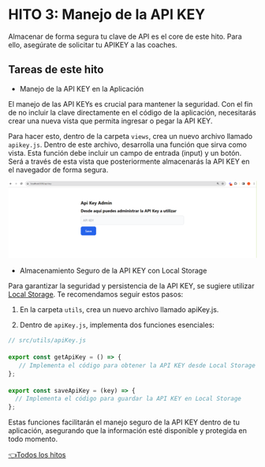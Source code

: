 # **HITO 3:** Manejo de la API KEY

Almacenar de forma segura tu clave de API es el core de este hito.
Para ello, asegúrate de solicitar tu APIKEY a las coaches.

## Tareas de este hito

* Manejo de la API KEY en la Aplicación

El manejo de las API KEYs es crucial para mantener la seguridad.
Con el fin de no incluir la clave directamente en el código de la aplicación,
necesitarás crear una nueva vista que permita ingresar o pegar la API KEY.

Para hacer esto, dentro de la carpeta ```views```,
crea un nuevo archivo llamado ```apikey.js```.
Dentro de este archivo, desarrolla una función que
sirva como vista. Esta función debe incluir un
campo de entrada (input) y un botón. Será a través
de esta vista que posteriormente almacenarás la
API KEY en el navegador de forma segura.

![Preview API KEY view](./assets/previewAPIKEYview.png)

* Almacenamiento Seguro de la API KEY con Local Storage

Para garantizar la seguridad y persistencia de la
API KEY, se sugiere utilizar [Local Storage](https://developer.mozilla.org/es/docs/Web/API/Window/localStorage).
Te recomendamos seguir estos pasos:

1. En la carpeta ```utils```, crea un nuevo archivo llamado apiKey.js.

2. Dentro de ```apiKey.js```, implementa dos funciones esenciales:

```js
// src/utils/apiKey.js

export const getApiKey = () => {
   // Implementa el código para obtener la API KEY desde Local Storage
};

export const saveApiKey = (key) => {
  // Implementa el código para guardar la API KEY en Local Storage
};
```

Estas funciones facilitarán el manejo seguro de la API KEY dentro de tu aplicación, asegurando que la información esté disponible y protegida en todo momento.

[👈Todos los hitos](../README.md#6-hitos)
